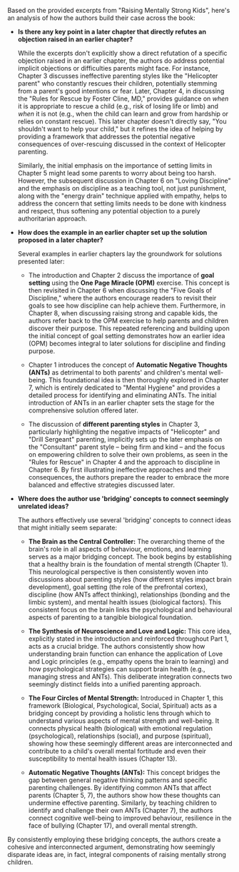 Based on the provided excerpts from "Raising Mentally Strong Kids", here's an analysis of how the authors build their case across the book:

- **Is there any key point in a later chapter that directly refutes an objection raised in an earlier chapter?**
    
    While the excerpts don't explicitly show a direct refutation of a specific objection raised in an earlier chapter, the authors do address potential implicit objections or difficulties parents might face. For instance, Chapter 3 discusses ineffective parenting styles like the "Helicopter parent" who constantly rescues their children, potentially stemming from a parent's good intentions or fear. Later, Chapter 4, in discussing the "Rules for Rescue by Foster Cline, MD," provides guidance on _when_ it is appropriate to rescue a child (e.g., risk of losing life or limb) and _when_ it is not (e.g., when the child can learn and grow from hardship or relies on constant rescue). This later chapter doesn't directly say, "You shouldn't want to help your child," but it refines the idea of helping by providing a framework that addresses the potential negative consequences of over-rescuing discussed in the context of Helicopter parenting.
    
    Similarly, the initial emphasis on the importance of setting limits in Chapter 5 might lead some parents to worry about being too harsh. However, the subsequent discussion in Chapter 6 on "Loving Discipline" and the emphasis on discipline as a teaching tool, not just punishment, along with the "energy drain" technique applied with empathy, helps to address the concern that setting limits needs to be done with kindness and respect, thus softening any potential objection to a purely authoritarian approach.
    
- **How does the example in an earlier chapter set up the solution proposed in a later chapter?**
    
    Several examples in earlier chapters lay the groundwork for solutions presented later:
    
    - The introduction and Chapter 2 discuss the importance of **goal setting** using the **One Page Miracle (OPM)** exercise. This concept is then revisited in Chapter 6 when discussing the "Five Goals of Discipline," where the authors encourage readers to revisit their goals to see how discipline can help achieve them. Furthermore, in Chapter 8, when discussing raising strong and capable kids, the authors refer back to the OPM exercise to help parents and children discover their purpose. This repeated referencing and building upon the initial concept of goal setting demonstrates how an earlier idea (OPM) becomes integral to later solutions for discipline and finding purpose.
        
    - Chapter 1 introduces the concept of **Automatic Negative Thoughts (ANTs)** as detrimental to both parents' and children's mental well-being. This foundational idea is then thoroughly explored in Chapter 7, which is entirely dedicated to "Mental Hygiene" and provides a detailed process for identifying and eliminating ANTs. The initial introduction of ANTs in an earlier chapter sets the stage for the comprehensive solution offered later.
        
    - The discussion of **different parenting styles** in Chapter 3, particularly highlighting the negative impacts of "Helicopter" and "Drill Sergeant" parenting, implicitly sets up the later emphasis on the "Consultant" parent style – being firm and kind – and the focus on empowering children to solve their own problems, as seen in the "Rules for Rescue" in Chapter 4 and the approach to discipline in Chapter 6. By first illustrating ineffective approaches and their consequences, the authors prepare the reader to embrace the more balanced and effective strategies discussed later.
        
- **Where does the author use 'bridging' concepts to connect seemingly unrelated ideas?**
    
    The authors effectively use several 'bridging' concepts to connect ideas that might initially seem separate:
    
    - **The Brain as the Central Controller:** The overarching theme of the brain's role in all aspects of behaviour, emotions, and learning serves as a major bridging concept. The book begins by establishing that a healthy brain is the foundation of mental strength (Chapter 1). This neurological perspective is then consistently woven into discussions about parenting styles (how different styles impact brain development), goal setting (the role of the prefrontal cortex), discipline (how ANTs affect thinking), relationships (bonding and the limbic system), and mental health issues (biological factors). This consistent focus on the brain links the psychological and behavioural aspects of parenting to a tangible biological foundation.
        
    - **The Synthesis of Neuroscience and Love and Logic:** This core idea, explicitly stated in the introduction and reinforced throughout Part 1, acts as a crucial bridge. The authors consistently show how understanding brain function can enhance the application of Love and Logic principles (e.g., empathy opens the brain to learning) and how psychological strategies can support brain health (e.g., managing stress and ANTs). This deliberate integration connects two seemingly distinct fields into a unified parenting approach.
        
    - **The Four Circles of Mental Strength:** Introduced in Chapter 1, this framework (Biological, Psychological, Social, Spiritual) acts as a bridging concept by providing a holistic lens through which to understand various aspects of mental strength and well-being. It connects physical health (biological) with emotional regulation (psychological), relationships (social), and purpose (spiritual), showing how these seemingly different areas are interconnected and contribute to a child's overall mental fortitude and even their susceptibility to mental health issues (Chapter 13).
        
    - **Automatic Negative Thoughts (ANTs):** This concept bridges the gap between general negative thinking patterns and specific parenting challenges. By identifying common ANTs that affect parents (Chapter 5, 7), the authors show how these thoughts can undermine effective parenting. Similarly, by teaching children to identify and challenge their own ANTs (Chapter 7), the authors connect cognitive well-being to improved behaviour, resilience in the face of bullying (Chapter 17), and overall mental strength.
        

By consistently employing these bridging concepts, the authors create a cohesive and interconnected argument, demonstrating how seemingly disparate ideas are, in fact, integral components of raising mentally strong children.